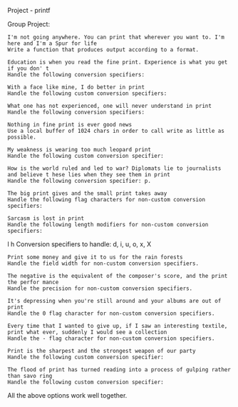Project - printf

Group Project:

    I'm not going anywhere. You can print that wherever you want to. I'm here and I'm a Spur for life
    Write a function that produces output according to a format.

    Education is when you read the fine print. Experience is what you get if you don' t
    Handle the following conversion specifiers:

    With a face like mine, I do better in print
    Handle the following custom conversion specifiers:

    What one has not experienced, one will never understand in print
    Handle the following conversion specifiers:

    Nothing in fine print is ever good news
    Use a local buffer of 1024 chars in order to call write as little as possible.

    My weakness is wearing too much leopard print
    Handle the following custom conversion specifier:

    How is the world ruled and led to war? Diplomats lie to journalists and believe t hese lies when they see them in print
    Handle the following conversion specifier: p.

    The big print gives and the small print takes away
    Handle the following flag characters for non-custom conversion specifiers:

    Sarcasm is lost in print
    Handle the following length modifiers for non-custom conversion specifiers:

l
h
Conversion specifiers to handle: d, i, u, o, x, X

    Print some money and give it to us for the rain forests
    Handle the field width for non-custom conversion specifiers.

    The negative is the equivalent of the composer's score, and the print the perfor mance
    Handle the precision for non-custom conversion specifiers.

    It's depressing when you're still around and your albums are out of print
    Handle the 0 flag character for non-custom conversion specifiers.

    Every time that I wanted to give up, if I saw an interesting textile, print what ever, suddenly I would see a collection
    Handle the - flag character for non-custom conversion specifiers.

    Print is the sharpest and the strongest weapon of our party
    Handle the following custom conversion specifier:

    The flood of print has turned reading into a process of gulping rather than savo ring
    Handle the following custom conversion specifier:

All the above options work well together.
